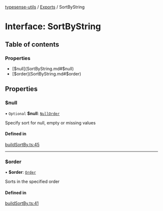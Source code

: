 [typesense-utils](../README.md) / [Exports](../modules.md) / SortByString

# Interface: SortByString

## Table of contents

### Properties

- [$null](SortByString.md#$null)
- [$order](SortByString.md#$order)

## Properties

### $null

• `Optional` **$null**: [`NullOrder`](../enums/NullOrder.md)

Specify sort for null, empty or missing values

#### Defined in

[buildSortBy.ts:45](https://github.com/igrek8/typesense-utils/blob/5653697/src/buildSortBy.ts#L45)

___

### $order

• **$order**: [`Order`](../enums/Order.md)

Sorts in the specified order

#### Defined in

[buildSortBy.ts:41](https://github.com/igrek8/typesense-utils/blob/5653697/src/buildSortBy.ts#L41)
